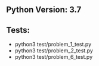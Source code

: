 
## Python Version: 3.7
## Tests:
- python3 test/problem_1_test.py
- python3 test/problem_2_test.py
- python3 test/problem_6_test.py